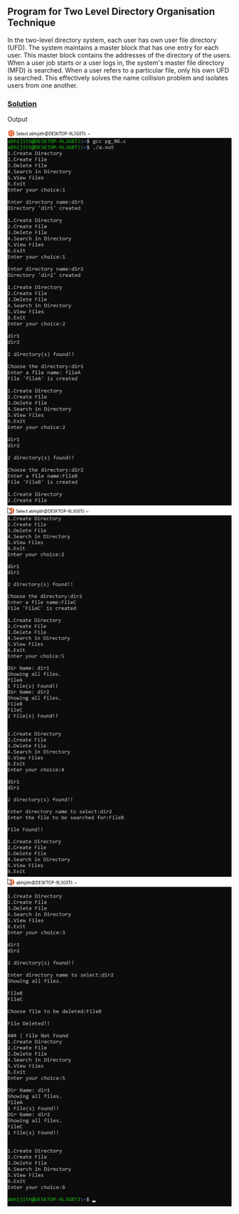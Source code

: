 ## Program for Two Level Directory Organisation Technique

In the two-level directory system, each user has own user file directory (UFD). 
The system maintains a master block that has one entry for each user. 
This master block contains the addresses of the directory of the users. 
When a user job starts or a user logs in, the system's master file directory (MFD) is searched. 
When a user refers to a particular file, only his own UFD is searched. 
This effectively solves the name collision problem and isolates users from one another.

### [Solution](https://raw.githubusercontent.com/abhijithvijayan/System-Software-lab/master/p_06/pg_06.c)    

Output

![output_img](../out_img/p_07_out-1.png)
![output_img](../out_img/p_07_out-2.png)
![output_img](../out_img/p_07_out-3.png)
